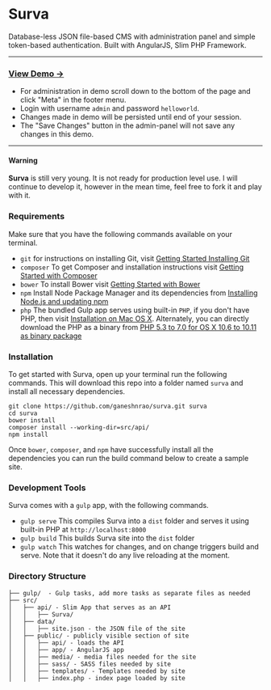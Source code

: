 # Surva

Database-less JSON file-based CMS with administration panel and simple token-based authentication. Built with AngularJS, Slim PHP Framework.

***

### [View Demo &rarr;](http://ganeshnrao.com/surva/public)
* For administration in demo scroll down to the bottom of the page and click "Meta" in the footer menu.
* Login with username `admin` and password `helloworld`.
* Changes made in demo will be persisted until end of your session.
* The "Save Changes" button in the admin-panel will not save any changes in this demo.

***

#### Warning

**Surva** is still very young. It is not ready for production level use. I will continue to develop it, however in the mean time, feel free to fork it and play with it.

### Requirements
Make sure that you have the following commands available on your terminal.
* `git` for instructions on installing Git, visit [Getting Started Installing Git](https://git-scm.com/book/en/v2/Getting-Started-Installing-Git)
* `composer` To get Composer and installation instructions visit [Getting Started with Composer](https://getcomposer.org/doc/00-intro.md)
* `bower` To install Bower visit [Getting Started with Bower](http://bower.io/#getting-started)
* `npm` Install Node Package Manager and its dependencies from
[Installing Node.js and updating npm](https://docs.npmjs.com/getting-started/installing-node)
* `php` The bundled Gulp app serves using built-in `PHP`, if you don't have PHP, then visit [Installation on Mac OS X](http://php.net/manual/en/install.macosx.php). Alternately, you can directly download the PHP as a binary from [PHP 5.3 to 7.0 for OS X 10.6 to 10.11 as binary package](http://php-osx.liip.ch)

### Installation
To get started with Surva, open up your terminal run the following commands. This will download this repo into a folder named `surva` and install all necessary dependencies.

    git clone https://github.com/ganeshnrao/surva.git surva
    cd surva
    bower install
    composer install --working-dir=src/api/
    npm install

Once `bower`, `composer`, and `npm` have successfully install all the dependencies you can run the build command below to create a sample site.

### Development Tools
Surva comes with a `gulp` app, with the following commands.
* `gulp serve` This compiles Surva into a `dist` folder and serves it using built-in PHP at `http://localhost:8000`
* `gulp build` This builds Surva site into the `dist` folder
* `gulp watch` This watches for changes, and on change triggers build and serve. Note that it doesn't do any live reloading at the moment.

### Directory Structure
```
├── gulp/  - Gulp tasks, add more tasks as separate files as needed
├── src/
│   ├── api/ - Slim App that serves as an API
│   │   ├── Surva/
│   ├── data/
│   │   ├── site.json - the JSON file of the site
│   ├── public/ - publicly visible section of site
│   │   ├── api/ - loads the API
│   │   ├── app/ - AngularJS app
│   │   ├── media/ - media files needed for the site
│   │   ├── sass/ - SASS files needed by site
│   │   ├── templates/ - Templates needed by site
│   │   ├── index.php - index page loaded by site
```
